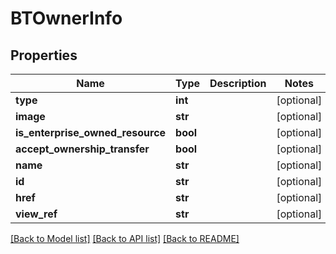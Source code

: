 # BTOwnerInfo

## Properties
Name | Type | Description | Notes
------------ | ------------- | ------------- | -------------
**type** | **int** |  | [optional] 
**image** | **str** |  | [optional] 
**is_enterprise_owned_resource** | **bool** |  | [optional] 
**accept_ownership_transfer** | **bool** |  | [optional] 
**name** | **str** |  | [optional] 
**id** | **str** |  | [optional] 
**href** | **str** |  | [optional] 
**view_ref** | **str** |  | [optional] 

[[Back to Model list]](../README.md#documentation-for-models) [[Back to API list]](../README.md#documentation-for-api-endpoints) [[Back to README]](../README.md)



